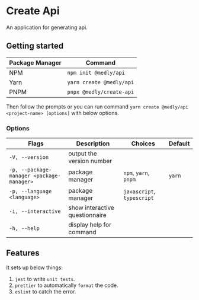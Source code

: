 # Create Api

An application for generating api.

## Getting started

| Package Manager | Command                  |
| --------------- | ------------------------ |
| NPM             | `npm init @medly/api`    |
| Yarn            | `yarn create @medly/api` |
| PNPM            | `pnpx @medly/create-api` |

Then follow the prompts or you can run command `yarn create @medly/api <project-name> [options]` with below options.

### Options

| Flags                                     | Description                    | Choices                    | Default |
| ----------------------------------------- | ------------------------------ | -------------------------- | ------- |
| `-V, --version`                           | output the version number      |                            |         |
| `-p, --package-manager <package-manager>` | package manager                | `npm`, `yarn`, `pnpm`      | `yarn`  |
| `-p, --language <language>`               | package manager                | `javascript`, `typescript` |
| `-i, --interactive`                       | show interactive questionnaire |                            |         |
| `-h, --help`                              | display help for command       |                            |         |

## Features

It sets up below things:

1. `jest` to write `unit tests`.
2. `prettier` to automatically `format` the code.
3. `eslint` to catch the error.
